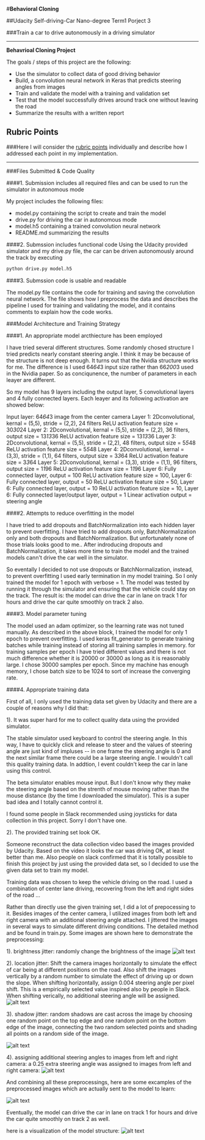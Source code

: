 #**Behavioral Cloning** 

##Udacity Self-driving-Car Nano-degree Term1 Porject 3 

###Train a car to drive autonomously in a driving simulator

---

**Behavrioal Cloning Project**

The goals / steps of this project are the following:
* Use the simulator to collect data of good driving behavior
* Build, a convolution neural network in Keras that predicts steering angles from images
* Train and validate the model with a training and validation set
* Test that the model successfully drives around track one without leaving the road
* Summarize the results with a written report

[//]: # (Image References)

[image1]: ./bright_jitter.png "brightjitter"
[image2]: ./locationjitter.png "locationjitter"
[image3]: ./shadowjitter.png "shadowjitter"
[image4]: ./left_center_right.png "leftright"
[image5]: ./trainingsample.png "trainingsample"
[image6]: ./model.png "model"


## Rubric Points
###Here I will consider the [rubric points](https://review.udacity.com/#!/rubrics/432/view) individually and describe how I addressed each point in my implementation.  

---
###Files Submitted & Code Quality

####1. Submission includes all required files and can be used to run the simulator in autonomous mode

My project includes the following files:
* model.py containing the script to create and train the model
* drive.py for driving the car in autonomous mode
* model.h5 containing a trained convolution neural network 
* README.md summarizing the results

####2. Submssion includes functional code
Using the Udacity provided simulator and my drive.py file, the car can be driven autonomously around the track by executing 
```sh
python drive.py model.h5
```

####3. Submssion code is usable and readable

The model.py file contains the code for training and saving the convolution neural network. The file shows how I preprocess the data and describes the pipeline I used for training and validating the model, and it contains comments to explain how the code works.

###Model Architecture and Training Strategy

####1. An appropriate model arcthiecture has been employed

I have tried several different structures. Some randomly chosed structure I tried predicts nearly constant steering angle. I think it may be because of the structure is not deep enough. It turns out that the Nvidia structure works for me. The difference is I used 64*64*3 input size rather than 66*200*3 used in the Nvidia paper. So as conciqunence, the number of parameters in each leayer are different. 

So my model has 9 layers including the output layer, 5 convolutional layers and 4 fully connected layers. Each leayer and its following activation are showed below:

Input layer: 64*64*3 image from the center camera
Layer 1: 2Dconvolutional, kernal = (5,5), stride = (2,2), 24 filters
ReLU activation
feature size = 30*30*24
Layer 2: 2Dconvolutional, kernal = (5,5), stride = (2,2), 36 filters, output size = 13*13*36
ReLU activation
feature size = 13*13*36
Layer 3: 2Dconvolutional, kernal = (5,5), stride = (2,2), 48 filters, output size = 5*5*48
ReLU activation
feature size = 5*5*48
Layer 4: 2Dconvolutional, kernal = (3,3), stride = (1,1), 64 filters, output size = 3*3*64
ReLU activation
feature size = 3*3*64
Layer 5: 2Dconvolutional, kernal = (3,3), stride = (1,1), 96 filters, output size = 1*1*96
ReLU activation
feature size = 1*1*96
Layer 6: Fully connected layer, output = 100
ReLU activation
feature size = 100,
Layer 6: Fully connected layer, output = 50
ReLU activation
feature size = 50,
Layer 6: Fully connected layer, output = 10
ReLU activation
feature size = 10,
Layer 6: Fully connected layer/output layer, output = 1
Linear activation
output = steering angle

####2. Attempts to reduce overfitting in the model

I have tried to add dropouts and BatchNormalization into each hidden layer to prevent overfitting.
I have tried to add dropouts only, BatchNormalization only and both dropouts and BatchNormalization. But unfortunately none of those trials looks good to me.. After indroducing dropouts and BatchNormalization, it takes more time to train the model and the trained models cann't drive the car well in the simulator. 

So eventally I decided to not use dropouts or BatchNormalization, instead, to prevent overfitting I used early termination in my model training. So I only trained the model for 1 epoch with verbose = 1. The model was tested by running it through the simulator and ensuring that the vehicle could stay on the track. The result is: the model can drive the car in lane on track 1 for hours and drive the car quite smoothly on track 2 also.

####3. Model parameter tuning

The model used an adam optimizer, so the learning rate was not tuned manually.
As described in the above block, I trained the model for only 1 epoch to prevent overfitting.
I used keras fit_generator to generate training batches while training instead of storing all training samples in memory.
for training samples per epoch I have tried different values and there is not much difference whether it is 20000 or 30000 as long as it is reasonably large. I chose 30000 samples per epoch.
Since my machine has enough memory, I chose batch size to be 1024 to sort of increase the converging rate.


####4. Appropriate training data

First of all, I only used the training data set given by Udacity and there are a couple of reasons why I did that:

  1). It was super hard for me to collect quality data using the provided simulator.

The stable simulator used keyboard to control the steering angle. In this way, I have to quickly click and release to steer and the values of steering angle are just kind of impluses -- in one frame the steering angle is 0 and the next similar frame there could be a large steering angle. I wouldn't call this quality training data. In addtion, I event couldn't keep the car in lane using this control.

The beta simulator enables mouse input. But I don't know why they make the steering angle based on the strenth of mouse moving rather than the mouse distance (by the time I downloaded the simulator). This is a super bad idea and I totally cannot control it.

I found some people in Slack recommended using joysticks for data collection in this project. Sorry I don't have one.

  2). The provided training set look OK.

Someone reconstruct the data collection video based the images provided by Udacity. Based on the video it looks the car was driving OK, at least better than me. Also people on slack confirmed that it is totally possible to finish this project by just using the provided data set, so I decided to use the given data set to train my model.

Training data was chosen to keep the vehicle driving on the road. I used a combination of center lane driving, recovering from the left and right sides of the road ... 


Rather than directly use the given training set, I did a lot of prepocessing to it. Besides images of the center camera, I utilized images from both left and right camera with an additional steering angle attached. I jittered the images in several ways to simulate different driving conditions. The detailed method and be found in train.py.
Some images are shown here to demonstrate the preprocessing:

  1). brightness jitter: randomly change the brightness of the image
  ![alt text][image1]
  
  2). location jitter: Shift the camera images horizontally to simulate the effect of car being at different positions on the road. Also shift the images vertically by a random number to simulate the effect of driving up or down the slope. When shifting horizontally, assign 0.004 steering angle per pixel shift. This is a empirically selected value inspired also by people in Slack. When shifting verically, no additional steering angle will be assigned.
  ![alt text][image2]
  
  3). shadow jitter: random shadows are cast across the image by choosing one random point on the top edge and one random point on the bottom edge of the image, connecting the two random selected points and shading all points on a random side of the image.

  ![alt text][image3]
  
  4). assigning additional steering angles to images from left and right camera: a 0.25 extra steering angle was assigned to images from left and right camera:
  ![alt text][image4]

And combining all these preprocessings, here are some excamples of the preprocessed images which are actually sent to the model to learn:

![alt text][image5]

Eventually, the model can drive the car in lane on track 1 for hours and drive the car quite smoothly on track 2 as well.

here is a visualization of the model structure:
![alt text][image6]
